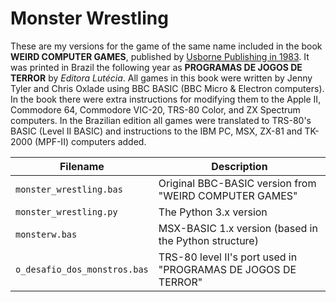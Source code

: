 # Monster Wrestling

These are my versions for the game of the same name included
in the book **WEIRD COMPUTER GAMES**, published by [Usborne Publishing in
1983](https://usborne.com/browse-books/features/computer-and-coding-books/).
It was printed in Brazil the following year as **PROGRAMAS DE JOGOS DE TERROR**
by _Editora Lutécia_. All games in this book were written by Jenny Tyler and
Chris Oxlade using BBC BASIC (BBC Micro & Electron computers). In the book
there were extra instructions for modifying them to the Apple II, Commodore 64,
Commodore VIC-20, TRS-80 Color, and ZX Spectrum computers. In the Brazilian
edition all games were translated to TRS-80's BASIC (Level II BASIC) and
instructions to the IBM PC, MSX, ZX-81 and TK-2000 (MPF-II) computers added.

| Filename | Description |
| --- | --- |
| ```monster_wrestling.bas``` | Original BBC-BASIC version from "WEIRD COMPUTER GAMES" |
| ```monster_wrestling.py``` | The Python 3.x version |
| ```monsterw.bas``` | MSX-BASIC 1.x version (based in the Python structure) |
| ```o_desafio_dos_monstros.bas```| TRS-80 level II's port used in "PROGRAMAS DE JOGOS DE TERROR" |
